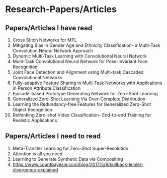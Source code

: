 # Research-Papers/Articles

## Papers/Articles I have read

1. Cross Stitch Networks for MTL
2. Mitigating Bias in Gender Age and Ethnicity Classification- a Multi-Task Convolution Neural Network Approach
3. Dynamic Multi-Task Learning with Convolutional Neural Network
4. Multi-Task Convolutional Neural Network for Pose-Invariant Face Recognition
5. Joint Face Detection and Alignment using Multi-task Cascaded Convolutional Networks
6. Fully-adaptive Feature Sharing in Multi-Task Networks with Applications in Person Attribute Classification
7. Episode-based Prototype Generating Network for Zero-Shot Learning 
8. Generalized Zero-Shot Learning Via Over-Complete Distribution
9. Learning the Redundancy-free Features for Generalized Zero-Shot Object Recognition
10. Rethinking Zero-shot Video Classification- End-to-end Training for Realistic Applications

## Papers/Articles I need to read

1. Meta-Transfer Learning for Zero-Shot Super-Resolution
2. Attention is all you need
3. Learning to Generate Synthetic Data via Compositing
4. https://www.countbayesie.com/blog/2017/5/9/kullback-leibler-divergence-explained
